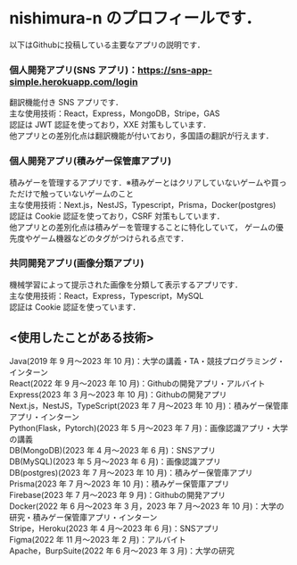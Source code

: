 # nishimura-n のプロフィールです．
 以下はGithubに投稿している主要なアプリの説明です．

### 個人開発アプリ(SNS アプリ)：https://sns-app-simple.herokuapp.com/login

翻訳機能付き SNS アプリです．<br>
主な使用技術：React，Express，MongoDB，Stripe，GAS<br>
認証は JWT 認証を使っており，XXE 対策もしています．<br>
他アプリとの差別化点は翻訳機能が付いており，多国語の翻訳が行えます．

### 個人開発アプリ(積みゲー保管庫アプリ)

積みゲーを管理するアプリです．※積みゲーとはクリアしていないゲームや買っただけで触っていないゲームのこと<br>
主な使用技術：Next.js，NestJS，Typescript，Prisma，Docker(postgres)<br>
認証は Cookie 認証を使っており，CSRF 対策もしています．<br>
他アプリとの差別化点は積みゲーを管理することに特化していて，
ゲームの優先度やゲーム機器などのタグがつけられる点です．

### 共同開発アプリ(画像分類アプリ)

機械学習によって提示された画像を分類して表示するアプリです．<br>
主な使用技術：React，Express，Typescript，MySQL<br>
認証は Cookie 認証を使っています．<br>

## <使用したことがある技術>

Java(2019 年 9 月〜2023 年 10 月)：大学の講義・TA・競技プログラミング・インターン<br>
React(2022 年 9 月〜2023 年 10 月)：Githubの開発アプリ・アルバイト<br>
Express(2023 年 3 月〜2023 年 10 月)：Githubの開発アプリ<br>
Next.js，NestJS，TypeScript(2023 年 7 月〜2023 年 10 月)：積みゲー保管庫アプリ・インターン<br>
Python(Flask，Pytorch)(2023 年 5 月〜2023 年 7 月)：画像認識アプリ・大学の講義<br>
DB(MongoDB)(2023 年 4 月〜2023 年 6 月)：SNSアプリ<br>
DB(MySQL)(2023 年 5 月〜2023 年 6 月)：画像認識アプリ<br>
DB(postgres)(2023 年 7 月〜2023 年 10 月)：積みゲー保管庫アプリ<br>
Prisma(2023 年 7 月〜2023 年 10 月)：積みゲー保管庫アプリ<br>
Firebase(2023 年 7 月〜2023 年 9 月)：Githubの開発アプリ<br>
Docker(2022 年 6 月〜2023 年 3 月，2023 年 7 月〜2023 年 10 月)：大学の研究・積みゲー保管庫アプリ・インターン<br>
Stripe，Heroku(2023 年 4 月〜2023 年 6 月)：SNSアプリ<br>
Figma(2022 年 11 月〜2023 年 2 月)：アルバイト<br>
Apache，BurpSuite(2022 年 6 月〜2023 年 3 月)：大学の研究
